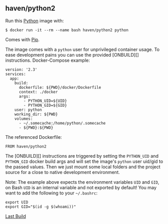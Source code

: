 ## haven/python2

Run this [Python][] image with:

    $ docker run -it --rm --name bash haven/python2 python

Comes with [Pip][].

The image comes with a `python` user for unprivileged container usage. To ease development pains
you can use the provided [ONBUILD][] instructions. Docker-Compose example:

```
version: '2.3'
services:
  app:
    build:
      dockerfile: ${PWD}/docker/Dockerfile
      context: ./docker
      args:
        - PYTHON_UID=${UID}
        - PYTHON_GID=${GID}
    user: python
    working_dir: ${PWD}
    volumes:
      - ~/.somecache:/home/python/.somecache
      - ${PWD}:${PWD}
```

The referenced Dockerfile:

```
FROM haven/python2
```

The [ONBUILD][] instructions are triggered by setting the `PYTHON_UID` and `PYTHON_GID` docker build args
and will set the image's `python` user uid/gid to the passed values. Then we just mount some local folders and
the project source for a close to native development environment.

Note: The example above expects the environment variables `UID` and `GID`, on Bash `UID` is an internal
variable and not exported by default! You may want to add the following to your `~/.bashrc`:

```
export UID
export GID="$(id -g $(whoami))"
```

[Last Build][packages]

[Python]: https://www.python.org/
[Pip]: https://github.com/pypa/pip
[packages]: PACKAGES.md
